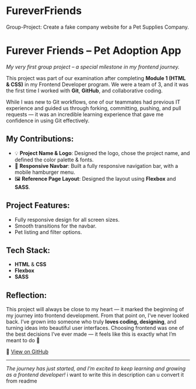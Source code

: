 # FureverFriends
Group-Project: Create a fake company website for a Pet Supplies Company.
# Furever Friends – Pet Adoption App

*My very first group project – a special milestone in my frontend journey.*

This project was part of our examination after completing **Module 1 (HTML & CSS)** in my Frontend Developer program. We were a team of 3, and it was the first time I worked with **Git**, **GitHub**, and collaborative coding.

While I was new to Git workflows, one of our teammates had previous IT experience and guided us through forking, committing, pushing, and pull requests — it was an incredible learning experience that gave me confidence in using Git effectively.

## My Contributions:
- 💡 **Project Name & Logo**: Designed the logo, chose the project name, and defined the color palette & fonts.
- 🎨 **Responsive Navbar**: Built a fully responsive navigation bar, with a mobile hamburger menu.
- 🖼️ **Reference Page Layout**: Designed the layout using **Flexbox** and **SASS**.

## Project Features:
- Fully responsive design for all screen sizes.
- Smooth transitions for the navbar.
- Pet listing and filter options.

## Tech Stack:
- **HTML** & **CSS**
- **Flexbox**
- **SASS**

## Reflection:
This project will always be close to my heart — it marked the beginning of my journey into frontend development. From that point on, I’ve never looked back. I’ve grown into someone who truly **loves coding, designing**, and turning ideas into beautiful user interfaces. Choosing frontend was one of the best decisions I’ve ever made — it feels like this is exactly what I’m meant to do 💙

🔗 [View on GitHub](https://github.com/mansi-fed24/FureverFriendsProject.git)

---

*The journey has just started, and I’m excited to keep learning and growing as a frontend developer!*  i want to write this in description can u convert it from readme
